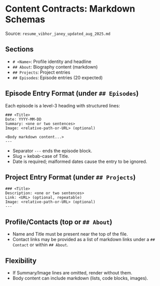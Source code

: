 # Content Contracts: Markdown Schemas

Source: `resume_vibhor_janey_updated_aug_2025.md`

## Sections
- `# <Name>`: Profile identity and headline
- `## About`: Biography content (markdown)
- `## Projects`: Project entries
- `## Episodes`: Episode entries (20 expected)

## Episode Entry Format (under `## Episodes`)
Each episode is a level-3 heading with structured lines:

```
### <Title>
Date: YYYY-MM-DD
Summary: <one or two sentences>
Image: <relative-path-or-URL> (optional)

<Body markdown content...>
---
```

- Separator `---` ends the episode block.
- Slug = kebab-case of Title.
- Date is required; malformed dates cause the entry to be ignored.

## Project Entry Format (under `## Projects`)
```
### <Title>
Description: <one or two sentences>
Link: <URL> (optional, repeatable)
Image: <relative-path-or-URL> (optional)
---
```

## Profile/Contacts (top or `## About`)
- Name and Title must be present near the top of the file.
- Contact links may be provided as a list of markdown links under a `## Contact` or within `## About`.

## Flexibility
- If Summary/Image lines are omitted, render without them.
- Body content can include markdown (lists, code blocks, images).